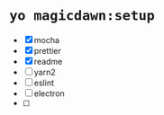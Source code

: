 # `yo magicdawn:setup`

- [x] mocha
- [x] prettier
- [x] readme
- [ ] yarn2
- [ ] eslint
- [ ] electron
- [ ]
